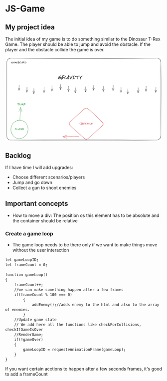 

# JS-Game

## My project idea
The initial idea of my game is to do something similar to the Dinosaur T-Rex Game.
The player should be able to jump and avoid the obstacle. 
If the player and the obstacle collide the game is over.

![](./project-planning/main-idea.png)

## Backlog

If I have time I will add upgrades:

- Choose different scenarios/players
- Jump and go down
- Collect a gun to shoot enemies



## Important concepts

- How to move a div: The position os this element has to be absolute and the container should be relative

### Create a game loop

- The game loop needs to be there only if we want to make things move without the user interaction 
```
let gameLoopID;
let frameCount = 0;

function gameLoop()
{
    frameCount++;
    //we can make something happen after a few frames
    if(frameCount % 100 === 0)
        {
            addEnemy();//adds enemy to the html and also to the array of enemies.
        }
    //Update game state
    // We add here all the functions like checkForCollisions, checkIfGameIsOver
    //RenderGame;
    if(!gameOver)
    {
        gameLoopID = requesteAnimationFrame(gameLoop);
    }
}
```

If you want certain acctions to happen after a few seconds frames, it's good to add a frameCount